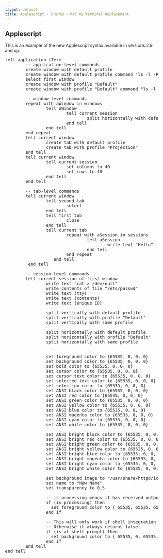 ```yaml
---
layout: default
title: Applescript - iTerm2 - Mac OS Terminal Replacement
---
```


## Applescript

This is an example of the new Applescript syntax available in versions 2.9 and up.

<pre>
tell application iTerm
        -- application-level commands
        create window with default profile
        create window with default profile command "ls -l -R /"
        select first window
        create window with profile "Default"
        create window with profile "Default" command "ls -l -R /"

        -- window-level commands
        repeat with aWindow in windows
                tell aWindow
                        tell current session
                                split horizontally with default profile
                        end tell
                end tell
        end repeat
        tell current window
                create tab with default profile
                create tab with profile "Projection"
        end tell
        tell current window
                tell current session
                        set columns to 40
                        set rows to 40
                end tell
        end tell

        -- tab-level commands
        tell current window
                tell second tab
                        select
                end tell
                tell first tab
                        close
                end tell
                tell current tab
                        repeat with aSession in sessions
                                tell aSession
                                        write text "Hello"
                                end tell
                        end repeat
                   end tell
         end tell

        -- session-level commands
        tell current session of first window
                write text "cat > /dev/null"
                write contents of file "/etc/passwd"
                write text (tty)
                write text (contents)
                write text (unique ID)

                split vertically with default profile
                split vertically with profile "Default"
                split vertically with same profile
                
                split horizontally with default profile
                split horizontally with profile "Default"
                split horizontally with same profile


                set foreground color to {65535, 0, 0, 0}
                set background color to {65535, 0, 0, 0}
                set bold color to {65535, 0, 0, 0}
                set cursor color to {65535, 0, 0, 0}
                set cursor text color to {65535, 0, 0, 0}
                set selected text color to {65535, 0, 0, 0}
                set selection color to {65535, 0, 0, 0}
                set ANSI black color to {65535, 0, 0, 0}
                set ANSI red color to {65535, 0, 0, 0}
                set ANSI green color to {65535, 0, 0, 0}
                set ANSI yellow color to {65535, 0, 0, 0}
                set ANSI blue color to {65535, 0, 0, 0}
                set ANSI magenta color to {65535, 0, 0, 0}
                set ANSI cyan color to {65535, 0, 0, 0}
                set ANSI white color to {65535, 0, 0, 0}

                set ANSI bright black color to {65535, 0, 0, 0}
                set ANSI bright red color to {65535, 0, 0, 0}
                set ANSI bright green color to {65535, 0, 0, 0}
                set ANSI bright yellow color to {65535, 0, 0, 0}
                set ANSI bright blue color to {65535, 0, 0, 0}
                set ANSI bright magenta color to {65535, 0, 0, 0}
                set ANSI bright cyan color to {65535, 0, 0, 0}
                set ANSI bright white color to {65535, 0, 0, 0}

                set background image to "/usr/share/httpd/icons/small/rainbow.png"
                set name to "New Name"
                set transparency to 0.5

                -- is processing means it has received output in the last two seconds.
                if (is processing) then
                  set foreground color to { 65535, 65535, 65535, 65535 }
                end if

                -- This will only work if shell integration is installed.
                -- Otherwise it always returns false.
                if (is at shell prompt) then
                  set background color to { 65535, 0, 65535, 65535 }
                end if
        end tell
end tell

</pre>
